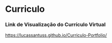# Curriculo

### Link de Visualização do Currículo Virtual
https://lucassantuss.github.io/Curriculo-Portfolio/